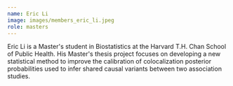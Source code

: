 ```yaml
---
name: Eric Li
image: images/members_eric_li.jpeg
role: masters
---
```


Eric Li is a Master's student in Biostatistics at the Harvard T.H. Chan School of Public Health. His Master's thesis project focuses on developing a new statistical method to improve the calibration of colocalization posterior probabilities used to infer shared causal variants between two association studies.
